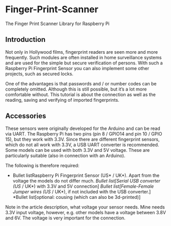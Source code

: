 # Finger-Print-Scanner
The Finger Print Scanner Library for Raspberry Pi

## Introduction

Not only in Hollywood films, fingerprint readers are seen more and more frequently. 
Such modules are often installed in home surveillance systems and are used for the simple but secure verification of persons. 
With such a Raspberry Pi Fingerprint Sensor you can also implement some other projects, such as secured locks.

One of the advantages is that passwords and / or number codes can be completely omitted. 
Although this is still possible, but it’s a lot more comfortable without. 
This tutorial is about the connection as well as the reading, saving and verifying of imported fingerprints.

## Accessories
These sensors were originally developed for the Arduino and can be read via UART.
The Raspberry Pi has two pins (pin 8 / GPIO14 and pin 10 / GPIO 15), but they work with 3.3V.
Since there are different fingerprint sensors, which do not all work with 3.3V, a USB UART converter is recommended.
Some models can be used with both 3.3V and 5V voltage. These are particularly suitable (also in connection with an Arduino).

The following is therefore required:
* Bullet listRaspberry Pi Fingerprint Sensor (US* / UK*). Apart from the voltage the models do not differ much.
*Bullet list[Serial USB converter (US* / UK*) with 3.3V and 5V connection]
*Bullet list[Female-Female Jumper wires (US* / UK*), if not included with the USB converter.]
*Bullet list[optional: cousing (which can also be 3d-printed)]


Note in the article description, what voltage your sensor needs.
Mine needs 3.3V input voltage, however, e.g. other models have a voltage between 3.8V and 6V.
The voltage is very important for the connection.
